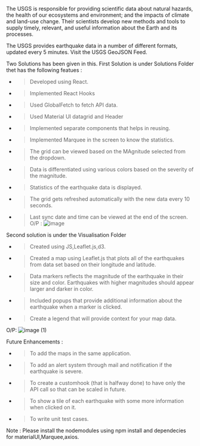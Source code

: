  The USGS is responsible for providing scientific data about natural hazards, the health of our ecosystems and environment; and the impacts of climate and land-use change. Their scientists develop new methods and tools to supply timely, relevant, and useful information about the Earth and its processes.

The USGS provides earthquake data in a number of different formats, updated every 5 minutes. Visit the USGS GeoJSON Feed.
 
 Two Solutions has been given in this.
 First Solution is under Solutions Folder thet has the following featues :
 - > Developed using React.
 - > Implemented React Hooks
 - > Used GlobalFetch to fetch API data.
 - > Used Material UI datagrid and Header
 - > Implemented separate components that helps in reusing.
 - > Implemented Marquee in the screen to know the statistics.
 - > The grid can be viewed based on the MAgnitude selected from the dropdown.
 - > Data is differentiated using various colors based on the severity of the magnitude.
 - > Statistics of the earthquake data is displayed.
 - > The grid gets refreshed automatically with the new data every 10 seconds.
 - > Last sync date and time can be viewed at the end of the screen.
 O/P : 
 ![image](https://user-images.githubusercontent.com/38064581/170002105-92a6deee-f570-4e7c-8ba4-39074576de09.png)
 
Second solution is under the Visualisation Folder
- > Created using JS,Leaflet.js,d3.
- > Created a map using Leaflet.js that plots all of the earthquakes from data set based on their longitude and latitude.
- > Data markers reflects the magnitude of the earthquake in their size and color. Earthquakes with higher magnitudes should appear larger and darker in color.
- > Included popups that provide additional information about the earthquake when a marker is clicked.
- > Create a legend that will provide context for your map data.

O/P:
![image (1)](https://user-images.githubusercontent.com/38064581/170002933-9ff0c780-6a76-4c22-a78d-75033083ab07.png)


Future Enhancements :
- > To add the maps in the same application.
- > To add an alert system through mail and notification if the earthquake is severe.
- > To create a customhook (that is halfway done) to have only the API call so that can be scaled in future.
- > To show a tile of each earthquake with some more information when clicked on it.
- > To write unit test cases.

Note :
Please install the nodemodules using npm install and dependecies for materialUI,Marquee,axios.

 
